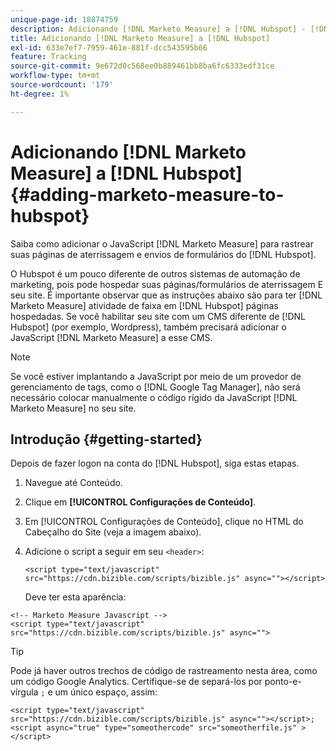 ```yaml
---
unique-page-id: 18874759
description: Adicionando [!DNL Marketo Measure] a [!DNL Hubspot] - [!DNL Marketo Measure]
title: Adicionando [!DNL Marketo Measure] a [!DNL Hubspot]
exl-id: 633e7ef7-7959-461e-881f-dcc543595b66
feature: Tracking
source-git-commit: 9e672d0c568ee0b889461bb8ba6fc6333edf31ce
workflow-type: tm+mt
source-wordcount: '179'
ht-degree: 1%

---
```


# Adicionando [!DNL Marketo Measure] a [!DNL Hubspot] {#adding-marketo-measure-to-hubspot}

Saiba como adicionar o JavaScript [!DNL Marketo Measure] para rastrear suas páginas de aterrissagem e envios de formulários do [!DNL Hubspot].

O Hubspot é um pouco diferente de outros sistemas de automação de marketing, pois pode hospedar suas páginas/formulários de aterrissagem E seu site. É importante observar que as instruções abaixo são para ter [!DNL Marketo Measure] atividade de faixa em [!DNL Hubspot] páginas hospedadas. Se você habilitar seu site com um CMS diferente de [!DNL Hubspot] (por exemplo, Wordpress), também precisará adicionar o JavaScript [!DNL Marketo Measure] a esse CMS.

>[!NOTE]
>
>Se você estiver implantando a JavaScript por meio de um provedor de gerenciamento de tags, como o [!DNL Google Tag Manager], não será necessário colocar manualmente o código rígido da JavaScript [!DNL Marketo Measure] no seu site.

## Introdução {#getting-started}

Depois de fazer logon na conta do [!DNL Hubspot], siga estas etapas.

1. Navegue até Conteúdo.

1. Clique em **[!UICONTROL Configurações de Conteúdo]**.

1. Em [!UICONTROL Configurações de Conteúdo], clique no HTML do Cabeçalho do Site (veja a imagem abaixo).

1. Adicione o script a seguir em seu `<header>`:

   `<script type="text/javascript" src="https://cdn.bizible.com/scripts/bizible.js" async=""></script>`

   Deve ter esta aparência:

```text
<!-- Marketo Measure Javascript -->
<script type="text/javascript" src="https://cdn.bizible.com/scripts/bizible.js" async="">
```

>[!TIP]
>
>Pode já haver outros trechos de código de rastreamento nesta área, como um código Google Analytics. Certifique-se de separá-los por ponto-e-vírgula `;` e um único espaço, assim:
>
>`<script type="text/javascript" src="https://cdn.bizible.com/scripts/bizible.js" async=""></script>; <script async="true" type="someothercode" src="someotherfile.js" ></script>`
